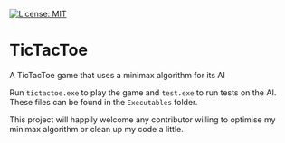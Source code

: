[![License: MIT](https://img.shields.io/badge/License-MIT-yellow.svg)](https://opensource.org/licenses/MIT)
# TicTacToe
A TicTacToe game that uses a minimax algorithm for its AI

Run `tictactoe.exe` to play the game and `test.exe` to run tests on the AI. These files can be found in the `Executables` folder.

This project will happily welcome any contributor willing to optimise my minimax algorithm or
clean up my code a little.
